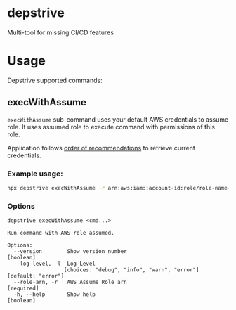 # depstrive
Multi-tool for missing CI/CD features

# Usage

Depstrive supported commands:

## execWithAssume

`execWithAssume` sub-command uses your default AWS credentials to assume role. It uses assumed role to execute command with permissions of this role.

Application follows [order of recommendations](https://docs.aws.amazon.com/sdk-for-javascript/v2/developer-guide/setting-credentials-node.html) to retrieve current credentials.
### Example usage:

```sh
npx depstrive execWithAssume -r arn:aws:iam::account-id:role/role-name-with-path -l info -- aws sts get-caller-identity
```

### Options

```
depstrive execWithAssume <cmd...>

Run command with AWS role assumed.

Options:
  --version        Show version number                                 [boolean]
  --log-level, -l  Log Level
                  [choices: "debug", "info", "warn", "error"] [default: "error"]
  --role-arn, -r   AWS Assume Role arn                                [required]
  -h, --help       Show help                                           [boolean]
```

